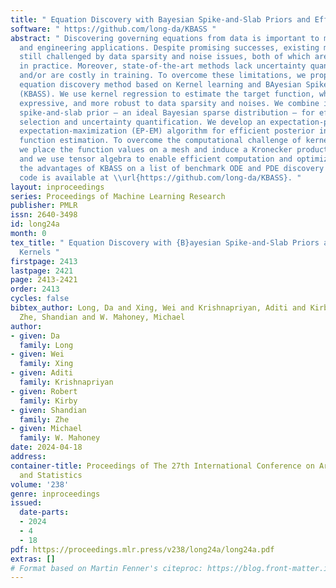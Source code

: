 ```yaml
---
title: " Equation Discovery with Bayesian Spike-and-Slab Priors and Efficient Kernels "
software: " https://github.com/long-da/KBASS "
abstract: " Discovering governing equations from data is important to many scientific
  and engineering applications. Despite promising successes, existing methods are
  still challenged by data sparsity and noise issues, both of which are ubiquitous
  in practice. Moreover, state-of-the-art methods lack uncertainty quantification
  and/or are costly in training. To overcome these limitations, we propose a novel
  equation discovery method based on Kernel learning and BAyesian Spike-and-Slab priors
  (KBASS). We use kernel regression to estimate the target function, which is flexible,
  expressive, and more robust to data sparsity and noises. We combine it with a Bayesian
  spike-and-slab prior — an ideal Bayesian sparse distribution — for effective operator
  selection and uncertainty quantification. We develop an expectation-propagation
  expectation-maximization (EP-EM) algorithm for efficient posterior inference and
  function estimation. To overcome the computational challenge of kernel regression,
  we place the function values on a mesh and induce a Kronecker product construction,
  and we use tensor algebra to enable efficient computation and optimization. We show
  the advantages of KBASS on a list of benchmark ODE and PDE discovery tasks. The
  code is available at \\url{https://github.com/long-da/KBASS}. "
layout: inproceedings
series: Proceedings of Machine Learning Research
publisher: PMLR
issn: 2640-3498
id: long24a
month: 0
tex_title: " Equation Discovery with {B}ayesian Spike-and-Slab Priors and Efficient
  Kernels "
firstpage: 2413
lastpage: 2421
page: 2413-2421
order: 2413
cycles: false
bibtex_author: Long, Da and Xing, Wei and Krishnapriyan, Aditi and Kirby, Robert and
  Zhe, Shandian and W. Mahoney, Michael
author:
- given: Da
  family: Long
- given: Wei
  family: Xing
- given: Aditi
  family: Krishnapriyan
- given: Robert
  family: Kirby
- given: Shandian
  family: Zhe
- given: Michael
  family: W. Mahoney
date: 2024-04-18
address:
container-title: Proceedings of The 27th International Conference on Artificial Intelligence
  and Statistics
volume: '238'
genre: inproceedings
issued:
  date-parts:
  - 2024
  - 4
  - 18
pdf: https://proceedings.mlr.press/v238/long24a/long24a.pdf
extras: []
# Format based on Martin Fenner's citeproc: https://blog.front-matter.io/posts/citeproc-yaml-for-bibliographies/
---
```

